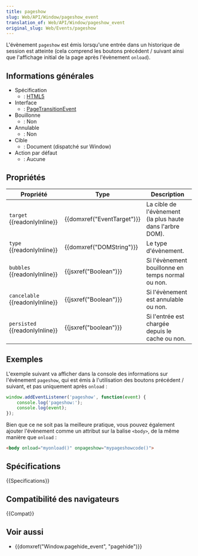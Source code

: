 ```yaml
---
title: pageshow
slug: Web/API/Window/pageshow_event
translation_of: Web/API/Window/pageshow_event
original_slug: Web/Events/pageshow
---
```


L'évènement `pageshow` est émis lorsqu'une entrée dans un historique de session est atteinte (cela comprend les boutons précédent / suivant ainsi que l'affichage initial de la page après l'évènement `onload`).

## Informations générales

- Spécification
  - : [HTML5](http://www.whatwg.org/specs/web-apps/current-work/multipage/history.html#event-pageshow)
- Interface
  - : [PageTransitionEvent](/fr/docs/Web/API/PageTransitionEvent)
- Bouillonne
  - : Non
- Annulable
  - : Non
- Cible
  - : Document (dispatché sur Window)
- Action par défaut
  - : Aucune

## Propriétés

| Propriété                             | Type                                 | Description                                               |
| ------------------------------------- | ------------------------------------ | --------------------------------------------------------- |
| `target` {{readonlyInline}}     | {{domxref("EventTarget")}} | La cible de l'évènement (la plus haute dans l'arbre DOM). |
| `type` {{readonlyInline}}       | {{domxref("DOMString")}}     | Le type d'évènement.                                      |
| `bubbles` {{readonlyInline}}    | {{jsxref("Boolean")}}         | Si l'évènement bouillonne en temps normal ou non.         |
| `cancelable` {{readonlyInline}} | {{jsxref("Boolean")}}         | Si l'évènement est annulable ou non.                      |
| `persisted` {{readonlyInline}}  | {{jsxref("boolean")}}         | Si l'entrée est chargée depuis le cache ou non.           |

## Exemples

L'exemple suivant va afficher dans la console des informations sur l'évènement `pageshow`, qui est émis à l'utilisation des boutons précédent / suivant, et pas uniquement après `onload`&nbsp;:

```js
window.addEventListener('pageshow', function(event) {
    console.log('pageshow:');
    console.log(event);
});
```

Bien que ce ne soit pas la meilleure pratique, vous pouvez également ajouter l'évènement comme un attribut sur la balise `<body>`, de la même manière que `onload`&nbsp;:

```html
<body onload="myonload()" onpageshow="mypageshowcode()">
```

## Spécifications

{{Specifications}}

## Compatibilité des navigateurs

{{Compat}}

## Voir aussi

- {{domxref("Window.pagehide_event", "pagehide")}}
